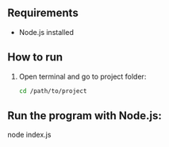 ## Requirements
- Node.js installed

## How to run
1. Open terminal and go to project folder:
   ```bash
   cd /path/to/project

## Run the program with Node.js:
node index.js
